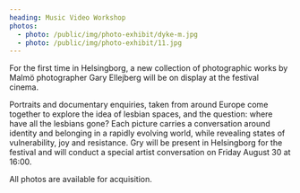 ```yaml
---
heading: Music Video Workshop
photos:
  - photo: /public/img/photo-exhibit/dyke-m.jpg
  - photo: /public/img/photo-exhibit/11.jpg
---
```

For the first time in Helsingborg, a new collection of photographic works by Malmö photographer Gary Ellejberg will be on display at the festival cinema. 

Portraits and documentary enquiries, taken from around Europe come together to explore the idea of lesbian spaces, and the question: where have all the lesbians gone? Each picture carries a conversation around identity and belonging in a rapidly evolving world, while revealing states of vulnerability, joy and resistance. Gry will be present in Helsingborg for the festival and will conduct a special artist conversation on Friday August 30 at 16:00. 

All photos are available for acquisition.